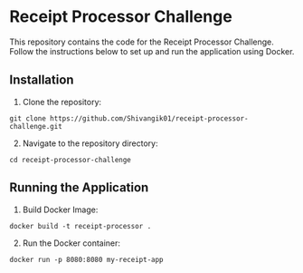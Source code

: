# Receipt Processor Challenge

This repository contains the code for the Receipt Processor Challenge. Follow the instructions below to set up and run the application using Docker.


## Installation
1. Clone the repository:

```
git clone https://github.com/Shivangik01/receipt-processor-challenge.git
```

2. Navigate to the repository directory:

```
cd receipt-processor-challenge
```

## Running the Application
1. Build Docker Image:

```
docker build -t receipt-processor .
```

2. Run the Docker container:

```
docker run -p 8080:8080 my-receipt-app
```
